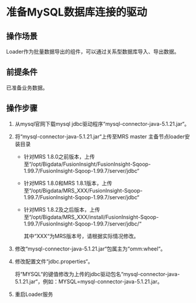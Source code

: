 # 准备MySQL数据库连接的驱动<a name="ZH-CN_TOPIC_0074561888"></a>

## 操作场景<a name="zh-cn_topic_0074531420_section12643152165020"></a>

Loader作为批量数据导出的组件，可以通过关系型数据库导入、导出数据。

## 前提条件<a name="zh-cn_topic_0074531420_section7432162165123"></a>

已准备业务数据。

## 操作步骤<a name="zh-cn_topic_0074531420_section25349260165149"></a>

1.  从mysql官网下载mysql jdbc驱动程序“mysql-connector-java-5.1.21.jar“。
2.  将“mysql-connector-java-5.1.21.jar“上传至MRS master 主备节点loader安装目录
    -   针对MRS 1.8.0之前版本，上传至“/opt/Bigdata/FusionInsight/FusionInsight-Sqoop-1.99.7/FusionInsight-Sqoop-1.99.7/server/jdbc“
    -   针对MRS 1.8.0和MRS 1.8.1版本，上传至“/opt/Bigdata/MRS\_XXX/FusionInsight-Sqoop-1.99.7/FusionInsight-Sqoop-1.99.7/server/jdbc“
    -   针对MRS 1.8.2及之后版本，上传至“/opt/Bigdata/MRS\_XXX/install/FusionInsight-Sqoop-1.99.7/FusionInsight-Sqoop-1.99.7/server/jdbc/“

        其中“XXX“为MRS版本号，请根据实际情况修改。


3.  修改“mysql-connector-java-5.1.21.jar“包属主为“omm:wheel“。
4.  修改配置文件“jdbc.properties“。

    将“MYSQL“的键值修改为上传的jdbc驱动包名“mysql-connector-java-5.1.21.jar“，例如：MYSQL=mysql-connector-java-5.1.21.jar。

5.  重启Loader服务


